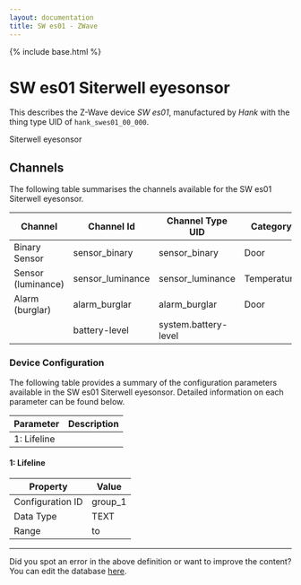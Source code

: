 ```yaml
---
layout: documentation
title: SW es01 - ZWave
---
```


{% include base.html %}

# SW es01 Siterwell eyesonsor

This describes the Z-Wave device *SW es01*, manufactured by *Hank* with the thing type UID of ```hank_swes01_00_000```. 

Siterwell eyesonsor


## Channels
The following table summarises the channels available for the SW es01 Siterwell eyesonsor.

| Channel | Channel Id | Channel Type UID | Category | Item Type |
|---------|------------|------------------|----------|-----------|
| Binary Sensor | sensor_binary | sensor_binary | Door | Switch |
| Sensor (luminance) | sensor_luminance | sensor_luminance | Temperature | Number |
| Alarm (burglar) | alarm_burglar | alarm_burglar | Door | Switch |
|  | battery-level | system.battery-level |  |  |


### Device Configuration
The following table provides a summary of the configuration parameters available in the SW es01 Siterwell eyesonsor.
Detailed information on each parameter can be found below.

| Parameter   | Description |
|-------------|-------------|
| 1: Lifeline |  |


#### 1: Lifeline


| Property         | Value    |
|------------------|----------|
| Configuration ID | group_1 |
| Data Type        | TEXT |
| Range |  to  |


---

Did you spot an error in the above definition or want to improve the content?
You can edit the database [here](http://www.cd-jackson.com/index.php/zwave/zwave-device-database/zwave-device-list/devicesummary/707).
